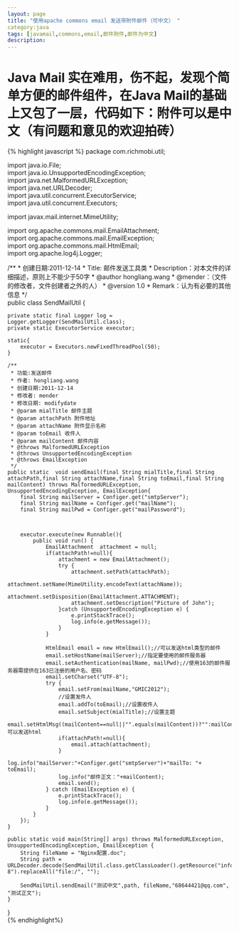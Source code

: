 ```yaml
---
layout: page
title: "使用apache commons email 发送带附件邮件（可中文） "
category:java
tags: [javamail,commons,email,邮件附件,邮件为中文]
description: 
---
```


# Java Mail 实在难用，伤不起，发现个简单方便的邮件组件，在Java Mail的基础上又包了一层，代码如下：附件可以是中文（有问题和意见的欢迎拍砖）

{% highlight javascript %}
package com.richmobi.util;  
  
import java.io.File;  
import java.io.UnsupportedEncodingException;  
import java.net.MalformedURLException;  
import java.net.URLDecoder;  
import java.util.concurrent.ExecutorService;  
import java.util.concurrent.Executors;  
  
import javax.mail.internet.MimeUtility;  
  
import org.apache.commons.mail.EmailAttachment;  
import org.apache.commons.mail.EmailException;  
import org.apache.commons.mail.HtmlEmail;  
import org.apache.log4j.Logger;  
  
/** 
     * 创建日期:2011-12-14 
     * Title: 邮件发送工具类 
     * Description：对本文件的详细描述，原则上不能少于50字 
     * @author hongliang.wang 
     * @mender：（文件的修改者，文件创建者之外的人） 
     * @version 1.0 
     * Remark：认为有必要的其他信息 
 */  
public class SendMailUtil {  
      
    private static final Logger log = Logger.getLogger(SendMailUtil.class);  
    private static ExecutorService executor;  
      
    static{  
        executor = Executors.newFixedThreadPool(50);  
    }  
  
    /** 
     * 功能:发送邮件  
     * 作者: hongliang.wang 
     * 创建日期:2011-12-14 
     * 修改者: mender 
     * 修改日期: modifydate 
     * @param mialTitle 邮件主题 
     * @param attachPath 附件地址 
     * @param attachName 附件显示名称 
     * @param toEmail 收件人 
     * @param mailContent 邮件内容 
     * @throws MalformedURLException  
     * @throws UnsupportedEncodingException  
     * @throws EmailException  
     */  
    public static  void sendEmail(final String mialTitle,final String attachPath,final String attachName,final String toEmail,final String mailContent) throws MalformedURLException, UnsupportedEncodingException, EmailException{  
        final String mailServer = Configer.get("smtpServer");  
        final String mailName = Configer.get("mailName");  
        final String mailPwd = Configer.get("mailPassword");  
          
          
          
        executor.execute(new Runnable(){  
            public void run() {  
                EmailAttachment  attachment = null;  
                if(attachPath!=null){  
                    attachment = new EmailAttachment();  
                    try {  
                        attachment.setPath(attachPath);  
                        attachment.setName(MimeUtility.encodeText(attachName));  
                        attachment.setDisposition(EmailAttachment.ATTACHMENT);  
                        attachment.setDescription("Picture of John");  
                    }catch (UnsupportedEncodingException e) {  
                        e.printStackTrace();  
                        log.info(e.getMessage());  
                    }  
                }  
                  
                HtmlEmail email = new HtmlEmail();//可以发送html类型的邮件     
                email.setHostName(mailServer);//指定要使用的邮件服务器     
                email.setAuthentication(mailName, mailPwd);//使用163的邮件服务器需提供在163已注册的用户名、密码     
                email.setCharset("UTF-8");       
                try {  
                    email.setFrom(mailName,"GMIC2012");  
                    //设置发件人     
                    email.addTo(toEmail);//设置收件人     
                    email.setSubject(mialTitle);//设置主题   
                    email.setHtmlMsg((mailContent==null||"".equals(mailContent))?"":mailContent);//可以发送html  
                    if(attachPath!=null){  
                        email.attach(attachment);  
                    }  
                    log.info("mailServer:"+Configer.get("smtpServer")+"mailTo: "+ toEmail);  
                    log.info("邮件正文："+mailContent);  
                    email.send();  
                } catch (EmailException e) {  
                    e.printStackTrace();  
                    log.info(e.getMessage());  
                }  
            }  
        });  
    }  
      
    public static void main(String[] args) throws MalformedURLException, UnsupportedEncodingException, EmailException {  
        String fileName = "Nginx配置.doc";  
        String path = URLDecoder.decode(SendMailUtil.class.getClassLoader().getResource("info"+File.separator+fileName).toString(),"utf-8").replaceAll("file:/", "");  
          
        SendMailUtil.sendEmail("测试中文",path, fileName,"68644421@qq.com", "测试正文");  
    }  
}  
{% endhighlight%}